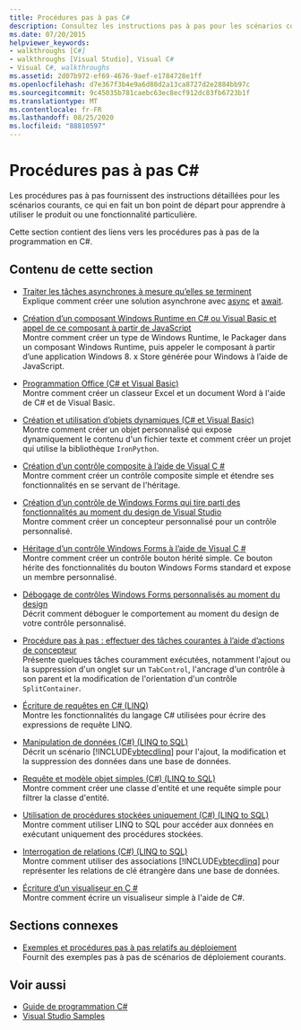 ```yaml
---
title: Procédures pas à pas C#
description: Consultez les instructions pas à pas pour les scénarios courants. Ces procédures pas à pas C# sont un bon point de départ pour découvrir un produit ou un domaine de fonctionnalités particulier.
ms.date: 07/20/2015
helpviewer_keywords:
- walkthroughs [C#]
- walkthroughs [Visual Studio], Visual C#
- Visual C#, walkthroughs
ms.assetid: 2d07b972-ef69-4676-9aef-e1784728e1ff
ms.openlocfilehash: d7e367f3b4e9a6d88d2a13ca8727d2e2884bb97c
ms.sourcegitcommit: 9c45035b781caebc63ec8ecf912dc83fb6723b1f
ms.translationtype: MT
ms.contentlocale: fr-FR
ms.lasthandoff: 08/25/2020
ms.locfileid: "88810597"
---
```

# <a name="c-walkthroughs"></a>Procédures pas à pas C#

Les procédures pas à pas fournissent des instructions détaillées pour les scénarios courants, ce qui en fait un bon point de départ pour apprendre à utiliser le produit ou une fonctionnalité particulière.

 Cette section contient des liens vers les procédures pas à pas de la programmation en C#.

## <a name="in-this-section"></a>Contenu de cette section

- [Traiter les tâches asynchrones à mesure qu’elles se terminent](./programming-guide/concepts/async/start-multiple-async-tasks-and-process-them-as-they-complete.md)\
  Explique comment créer une solution asynchrone avec [async](./language-reference/keywords/async.md) et [await](./language-reference/operators/await.md).

- [Création d’un composant Windows Runtime en C# ou Visual Basic et appel de ce composant à partir de JavaScript](/windows/uwp/winrt-components/walkthrough-creating-a-simple-windows-runtime-component-and-calling-it-from-javascript)\
  Montre comment créer un type de Windows Runtime, le Packager dans un composant Windows Runtime, puis appeler le composant à partir d’une application Windows 8. x Store générée pour Windows à l’aide de JavaScript.

- [Programmation Office (C# et Visual Basic)](./programming-guide/interop/walkthrough-office-programming.md)\
  Montre comment créer un classeur Excel et un document Word à l'aide de C# et de Visual Basic.

- [Création et utilisation d’objets dynamiques (C# et Visual Basic)](./programming-guide/types/walkthrough-creating-and-using-dynamic-objects.md)\
  Montre comment créer un objet personnalisé qui expose dynamiquement le contenu d'un fichier texte et comment créer un projet qui utilise la bibliothèque `IronPython`.

- [Création d’un contrôle composite à l’aide de Visual C #](../framework/winforms/controls/walkthrough-authoring-a-composite-control-with-visual-csharp.md)\
  Montre comment créer un contrôle composite simple et étendre ses fonctionnalités en se servant de l'héritage.

- [Création d’un contrôle de Windows Forms qui tire parti des fonctionnalités au moment du design de Visual Studio](../framework/winforms/controls/creating-a-wf-control-design-time-features.md)\
  Montre comment créer un concepteur personnalisé pour un contrôle personnalisé.

- [Héritage d’un contrôle Windows Forms à l’aide de Visual C #](../framework/winforms/controls/walkthrough-inheriting-from-a-windows-forms-control-with-visual-csharp.md)\
  Montre comment créer un contrôle bouton hérité simple. Ce bouton hérite des fonctionnalités du bouton Windows Forms standard et expose un membre personnalisé.

- [Débogage de contrôles Windows Forms personnalisés au moment du design](../framework/winforms/controls/walkthrough-debugging-custom-windows-forms-controls-at-design-time.md)\
  Décrit comment déboguer le comportement au moment du design de votre contrôle personnalisé.

- [Procédure pas à pas : effectuer des tâches courantes à l’aide d’actions de concepteur](../framework/winforms/controls/perform-common-tasks-design-actions.md)\
  Présente quelques tâches couramment exécutées, notamment l'ajout ou la suppression d'un onglet sur un `TabControl`, l'ancrage d'un contrôle à son parent et la modification de l'orientation d'un contrôle `SplitContainer`.

- [Écriture de requêtes en C# (LINQ)](./programming-guide/concepts/linq/walkthrough-writing-queries-linq.md)\
  Montre les fonctionnalités du langage C# utilisées pour écrire des expressions de requête LINQ.

- [Manipulation de données (C#) (LINQ to SQL)](../framework/data/adonet/sql/linq/walkthrough-manipulating-data-csharp.md)\
  Décrit un scénario [!INCLUDE[vbtecdlinq](~/includes/vbtecdlinq-md.md)] pour l'ajout, la modification et la suppression des données dans une base de données.

- [Requête et modèle objet simples (C#) (LINQ to SQL)](../framework/data/adonet/sql/linq/walkthrough-simple-object-model-and-query-csharp.md)\
  Montre comment créer une classe d'entité et une requête simple pour filtrer la classe d'entité.

- [Utilisation de procédures stockées uniquement (C#) (LINQ to SQL)](../framework/data/adonet/sql/linq/walkthrough-using-only-stored-procedures-csharp.md)\
  Montre comment utiliser LINQ to SQL pour accéder aux données en exécutant uniquement des procédures stockées.

- [Interrogation de relations (C#) (LINQ to SQL)](../framework/data/adonet/sql/linq/walkthrough-querying-across-relationships-csharp.md)\
  Montre comment utiliser des associations [!INCLUDE[vbtecdlinq](~/includes/vbtecdlinq-md.md)] pour représenter les relations de clé étrangère dans une base de données.

- [Écriture d’un visualiseur en C #](/visualstudio/debugger/walkthrough-writing-a-visualizer-in-csharp)\
  Montre comment écrire un visualiseur simple à l'aide de C#.

## <a name="related-sections"></a>Sections connexes

- [Exemples et procédures pas à pas relatifs au déploiement](/visualstudio/deployment/clickonce-deployment-samples-and-walkthroughs)\
  Fournit des exemples pas à pas de scénarios de déploiement courants.

## <a name="see-also"></a>Voir aussi

- [Guide de programmation C#](./programming-guide/index.md)
- [Visual Studio Samples](/visualstudio/ide/visual-studio-ide)
